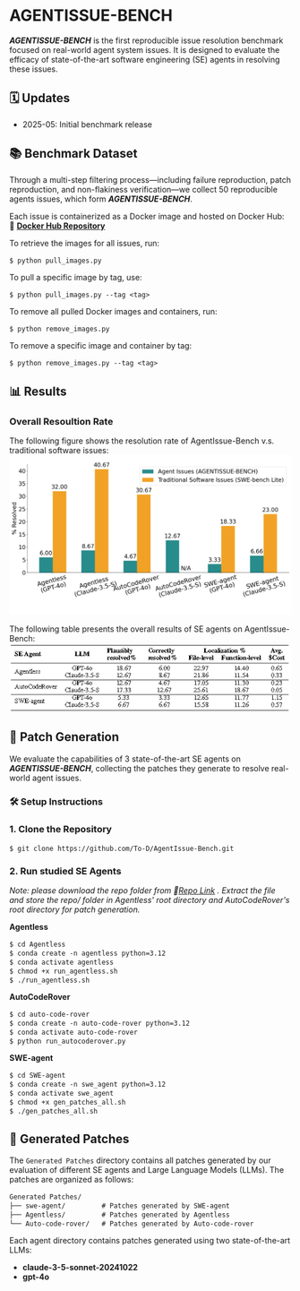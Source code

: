 # AGENTISSUE-BENCH

***AGENTISSUE-BENCH*** is the first reproducible issue resolution benchmark focused on real-world agent system issues. It is designed to evaluate the efficacy of state-of-the-art software engineering (SE) agents in resolving these issues.

## 🗓️ Updates

- 2025-05: Initial benchmark release

## 📚 Benchmark Dataset

Through a multi-step filtering process—including failure reproduction, patch reproduction, and non-flakiness verification—we collect 50 reproducible agents issues, which form ***AGENTISSUE-BENCH***.

Each issue is containerized as a Docker image and hosted on Docker Hub:
🔗 **[Docker Hub Repository](https://hub.docker.com/r/llmagents/agentissue-bench/tags)**

To retrieve the images for all issues, run:
```
$ python pull_images.py
```
To pull a specific image by tag, use:
```
$ python pull_images.py --tag <tag>
```

To remove all pulled Docker images and containers, run:
```
$ python remove_images.py
```
To remove a specific image and container by tag:
```
$ python remove_images.py --tag <tag>
```

## 📊 Results

### Overall Resoultion Rate

The following figure shows the resolution rate of AgentIssue-Bench v.s. traditional software issues:
<img src="output\images\bar.png" alt="bar" />

The following table presents the overall results of SE agents on AgentIssue-Bench:
<img src="output\images\table_results.png" alt="table_results" />

## 🔧 Patch Generation

We evaluate the capabilities of 3 state-of-the-art SE agents on ***AGENTISSUE-BENCH***, collecting the patches they generate to resolve real-world agent issues.

### 🛠️ Setup Instructions

### 1. Clone the Repository

```
$ git clone https://github.com/To-D/AgentIssue-Bench.git
```

### 2. Run studied SE Agents

*Note: please download the repo folder from 🔗[Repo Link](https://drive.google.com/file/d/1obN3y2HYDsHfvr8hi0rymldgkjel5HNv/view?usp=sharing) . Extract the file and store the repo/ folder in Agentless' root directory and AutoCodeRover's root directory for patch generation.*

**Agentless**

```
$ cd Agentless
$ conda create -n agentless python=3.12
$ conda activate agentless
$ chmod +x run_agentless.sh
$ ./run_agentless.sh
```

**AutoCodeRover**

```
$ cd auto-code-rover
$ conda create -n auto-code-rover python=3.12
$ conda activate auto-code-rover
$ python run_autocoderover.py
```

**SWE-agent**

```
$ cd SWE-agent
$ conda create -n swe_agent python=3.12
$ conda activate swe_agent
$ chmod +x gen_patches_all.sh
$ ./gen_patches_all.sh
```

## 📁 Generated Patches

The `Generated Patches` directory contains all patches generated by our evaluation of different SE agents and Large Language Models (LLMs). The patches are organized as follows:

```
Generated Patches/
├── swe-agent/         # Patches generated by SWE-agent
├── Agentless/         # Patches generated by Agentless
└── Auto-code-rover/   # Patches generated by Auto-code-rover
```

Each agent directory contains patches generated using two state-of-the-art LLMs:

- **claude-3-5-sonnet-20241022**
- **gpt-4o**
